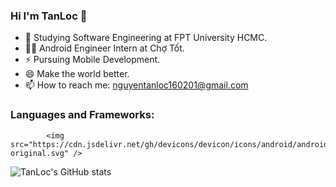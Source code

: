 ### Hi I'm TanLoc 👋

<!-- <img title="" src="https://icons-for-free.com/iconfiles/png/512/super+thor+wings+icon-1320166699905266736.png" alt="Alt Text" width="150" data-align="inline"> -->

- 🌱 Studying Software Engineering at FPT University HCMC.
- 🧑‍💻 Android Engineer Intern at Chợ Tốt.
- ⚡ Pursuing Mobile Development.
- 😄 Make the world better.
- 📫 How to reach me: nguyentanloc160201@gmail.com

<h3 align="left">Languages and Frameworks:</h3>


            <img src="https://cdn.jsdelivr.net/gh/devicons/devicon/icons/android/android-original.svg" />
         


![TanLoc's GitHub stats](https://github-readme-stats.vercel.app/api?username=ngntanloc&theme=radical&show_icons=true)
